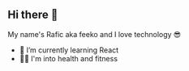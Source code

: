 ## Hi there 👋
My name's Rafic aka feeko and I love technology 😎

- 🌱 I’m currently learning React
- 🏃‍♂️ I'm into health and fitness
<!--
**raficj/raficj** is a ✨ _special_ ✨ repository because its `README.md` (this file) appears on your GitHub profile.

Here are some ideas to get you started:

- 🔭 I’m currently working on ...
- 🌱 I’m currently learning ...
- 👯 I’m looking to collaborate on ...
- 🤔 I’m looking for help with ...
- 💬 Ask me about ...
- 📫 How to reach me: ...
- 😄 Pronouns: ...
- ⚡ Fun fact: ...
-->
